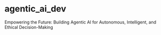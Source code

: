 # agentic_ai_dev
Empowering the Future: Building Agentic AI for Autonomous, Intelligent, and
Ethical Decision-Making

